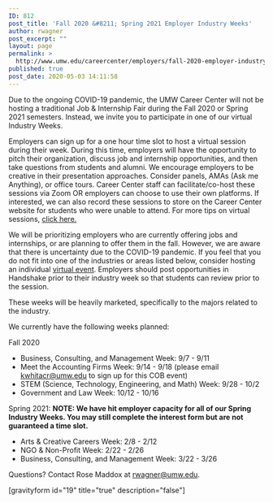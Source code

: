 ```yaml
---
ID: 812
post_title: 'Fall 2020 &#8211; Spring 2021 Employer Industry Weeks'
author: rwagner
post_excerpt: ""
layout: page
permalink: >
  http://www.umw.edu/careercenter/employers/fall-2020-employer-industry-weeks/
published: true
post_date: 2020-05-03 14:11:58
---
```

Due to the ongoing COVID-19 pandemic, the UMW Career Center will not be hosting a traditional Job &amp; Internship Fair during the Fall 2020 or Spring 2021 semesters. Instead, we invite you to participate in one of our virtual Industry Weeks.

Employers can sign up for a one hour time slot to host a virtual session during their week. During this time, employers will have the opportunity to pitch their organization, discuss job and internship opportunities, and then take questions from students and alumni. We encourage employers to be creative in their presentation approaches. Consider panels, AMAs (Ask me Anything), or office tours. Career Center staff can facilitate/co-host these sessions via Zoom OR employers can choose to use their own platforms. If interested, we can also record these sessions to store on the Career Center website for students who were unable to attend. For more tips on virtual sessions, <a href="https://www.umw.edu/careercenter/employers/virtual-recruiting-events/">click here.</a>

We will be prioritizing employers who are currently offering jobs and internships, or are planning to offer them in the fall. However, we are aware that there is uncertainty due to the COVID-19 pandemic. If you feel that you do not fit into one of the industries or areas listed below, consider hosting an individual <a href="https://www.umw.edu/careercenter/employers/virtual-recruiting-events/">virtual event</a>. Employers should post opportunities in Handshake prior to their industry week so that students can review prior to the session.

These weeks will be heavily marketed, specifically to the majors related to the industry.

We currently have the following weeks planned:

Fall 2020
<ul>
 	<li>Business, Consulting, and Management Week: 9/7 - 9/11</li>
 	<li>Meet the Accounting Firms Week: 9/14 - 9/18 (please email <a href="mailto:kwhitacr@umw.edu">kwhitacr@umw.edu</a> to sign up for this COB event)</li>
 	<li>STEM (Science, Technology, Engineering, and Math) Week: 9/28 - 10/2</li>
 	<li>Government and Law Week: 10/12 - 10/16</li>
</ul>
Spring 2021: <strong>NOTE: We have hit employer capacity for all of our Spring Industry Weeks. You may still complete the interest form but are not guaranteed a time slot.
</strong>
<ul>
 	<li>Arts &amp; Creative Careers Week: 2/8 - 2/12</li>
 	<li>NGO &amp; Non-Profit Week: 2/22 - 2/26</li>
 	<li>Business, Consulting, and Management Week: 3/22 - 3/26</li>
</ul>
Questions? Contact Rose Maddox at <a href="mailto:rwagner@umw.edu">rwagner@umw.edu</a>.

[gravityform id="19" title="true" description="false"]
